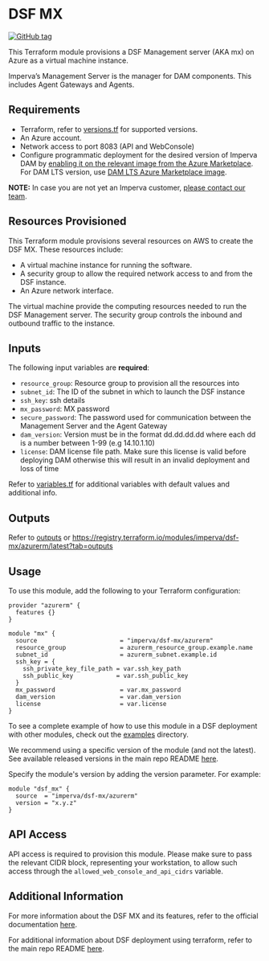 # DSF MX
[![GitHub tag](https://img.shields.io/github/v/tag/imperva/dsfkit.svg)](https://github.com/imperva/dsfkit/tags)

This Terraform module provisions a DSF Management server (AKA mx) on Azure as a virtual machine instance.

Imperva’s Management Server is the manager for DAM components. This includes Agent Gateways and Agents.

## Requirements
* Terraform, refer to [versions.tf](versions.tf) for supported versions.
* An Azure account.
* Network access to port 8083 (API and WebConsole)
* Configure programmatic deployment for the desired version of Imperva DAM by [enabling it on the relevant image from the Azure Marketplace](https://portal.azure.com/#view/Microsoft_Azure_Marketplace/LegalTermsSkuProgrammaticAccessBlade/legalTermsSkuProgrammaticAccessData~/%7B%22product%22%3A%7B%22publisherId%22%3A%22imperva%22%2C%22offerId%22%3A%22imperva-dam-v14%22%2C%22planId%22%3A%22securesphere-imperva-dam-14%22%2C%22standardContractAmendmentsRevisionId%22%3Anull%2C%22isCspEnabled%22%3Atrue%7D%7D). For DAM LTS version, use [DAM LTS Azure Marketplace image](https://portal.azure.com/#view/Microsoft_Azure_Marketplace/LegalTermsSkuProgrammaticAccessBlade/legalTermsSkuProgrammaticAccessData~/%7B%22product%22%3A%7B%22publisherId%22%3A%22imperva%22%2C%22offerId%22%3A%22imperva-dam-v14-lts%22%2C%22planId%22%3A%22securesphere-imperva-dam-14%22%2C%22standardContractAmendmentsRevisionId%22%3Anull%2C%22isCspEnabled%22%3Atrue%7D%7D).

**NOTE:** In case you are not yet an Imperva customer, [please contact our team](https://www.imperva.com/contact-us/).

## Resources Provisioned
This Terraform module provisions several resources on AWS to create the DSF MX. These resources include:
* A virtual machine instance for running the software.
* A security group to allow the required network access to and from the DSF instance.
* An Azure network interface.

The virtual machine provide the computing resources needed to run the DSF Management server. The security group controls the inbound and outbound traffic to the instance.


## Inputs

The following input variables are **required**:

* `resource_group`: Resource group to provision all the resources into
* `subnet_id`: The ID of the subnet in which to launch the DSF instance
* `ssh_key`: ssh details
* `mx_password`: MX password
* `secure_password`: The password used for communication between the Management Server and the Agent Gateway
* `dam_version`: Version must be in the format dd.dd.dd.dd where each dd is a number between 1-99 (e.g 14.10.1.10)
* `license`: DAM license file path. Make sure this license is valid before deploying DAM otherwise this will result in an invalid deployment and loss of time

Refer to [variables.tf](variables.tf) for additional variables with default values and additional info.

## Outputs

Refer to [outputs](outputs.tf) or https://registry.terraform.io/modules/imperva/dsf-mx/azurerm/latest?tab=outputs

## Usage

To use this module, add the following to your Terraform configuration:

```
provider "azurerm" {
  features {}
}

module "mx" {
  source                       = "imperva/dsf-mx/azurerm"
  resource_group               = azurerm_resource_group.example.name
  subnet_id                    = azurerm_subnet.example.id
  ssh_key = {
    ssh_private_key_file_path = var.ssh_key_path
    ssh_public_key            = var.ssh_public_key
  }
  mx_password                  = var.mx_password
  dam_version                  = var.dam_version
  license                      = var.license
}
```

To see a complete example of how to use this module in a DSF deployment with other modules, check out the [examples](../../../examples/) directory.

We recommend using a specific version of the module (and not the latest).
See available released versions in the main repo README [here](https://github.com/imperva/dsfkit#version-history).

Specify the module's version by adding the version parameter. For example:

```
module "dsf_mx" {
  source  = "imperva/dsf-mx/azurerm"
  version = "x.y.z"
}
```

## API Access
API access is required to provision this module. Please make sure to pass the relevant CIDR block, representing your workstation, to allow such access through the `allowed_web_console_and_api_cidrs` variable.

## Additional Information

For more information about the DSF MX and its features, refer to the official documentation [here](https://docs.imperva.com/bundle/v14.11-dam-management-server-manager-user-guide/page/10068.htm).

For additional information about DSF deployment using terraform, refer to the main repo README [here](https://github.com/imperva/dsfkit/tree/1.7.24).
